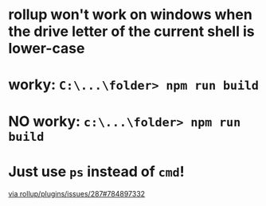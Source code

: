 # rollup won't work on windows when the drive letter of the current shell is lower-case

# worky: `C:\...\folder> npm run build` 

# NO worky: `c:\...\folder> npm run build` 

# Just use `ps` instead of `cmd`!

[via rollup/plugins/issues/287#784897332](https://github.com/rollup/plugins/issues/287#issuecomment-784897332)